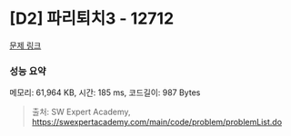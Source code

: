 # [D2] 파리퇴치3 - 12712 

[문제 링크](https://swexpertacademy.com/main/code/problem/problemDetail.do?contestProbId=AXuARWAqDkQDFARa) 

### 성능 요약

메모리: 61,964 KB, 시간: 185 ms, 코드길이: 987 Bytes



> 출처: SW Expert Academy, https://swexpertacademy.com/main/code/problem/problemList.do